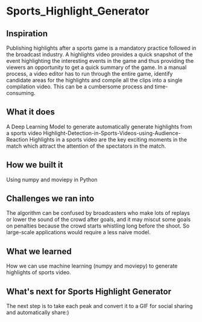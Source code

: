 # Sports_Highlight_Generator

## Inspiration
Publishing highlights after a sports game is a mandatory practice followed in the broadcast industry. A highlights video provides a quick snapshot of the event highlighting the interesting events in the game and thus providing the viewers an opportunity to get a quick summary of the game.
In a manual process, a video editor has to run through the entire game, identify candidate areas for the highlights and compile all the clips into a single compilation video. This can be a cumbersome process and time-consuming. 

## What it does
A Deep Learning Model to generate automatically generate highlights from a sports video Highlight-Detection-in-Sports-Videos-using-Audience-Reaction Highlights in a sports video are the key exciting moments in the match which attract the attention of the spectators in the match.

## How we built it
Using numpy and moviepy in Python

## Challenges we ran into
The algorithm can be confused by broadcasters who make lots of replays or lower the sound of the crowd after goals, and it may miscut some goals on penalties because the crowd starts whistling long before the shoot. So large-scale applications would require a less naive model.

## What we learned
How we can use machine learning (numpy and moviepy) to generate highlights of sports video.

## What's next for Sports Highlight Generator
The next step is to take each peak and convert it to a GIF for social sharing and automatically share:)
